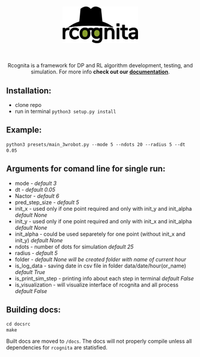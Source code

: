 <p align="center">
	<img src="./docsrc/logo.png" width=40% height=40% />
</p>

<p align="center">
<br />
<br />
Rcognita is a framework for DP and RL algorithm development, testing, and simulation. 
For more info <b>check out our <a href="https://aidynamicaction.github.io/rcognita/">documentation</a></b>.
</p>

## Installation:
* clone repo
* run in terminal ```python3 setup.py install```

## Example:
```{r, engine='bash', count_lines}
python3 presets/main_3wrobot.py --mode 5 --ndots 20 --radius 5 --dt 0.05
```
## Arguments for comand line for single run:
- mode - *default 3*
- dt - *default 0.05*
- Nactor - *default 6*
- pred_step_size - *default 5*
- init_x - used only if one point required and only with init_y and init_alpha *default None*
- init_y - used only if one point required and only with init_x and init_alpha *default None*
- init_alpha - could be used separetely for one point (without init_x and init_y) *default None*
- ndots - number of dots for simulation *default 25*
- radius - *default 5*
- folder - *default None will be created folder with name of current hour*
- is_log_data - saving date in csv file in folder data/date/hour(or_name) *default True*
- is_print_sim_step - printing info about each step in terminal *default False*
- is_visualization - will visualize interface of rcognita and all process *default False*


## Building docs:
```
cd docsrc
make
```
Built docs are moved to `/docs`. The docs will not properly compile unless all dependencies for `rcognita` are statisfied.
